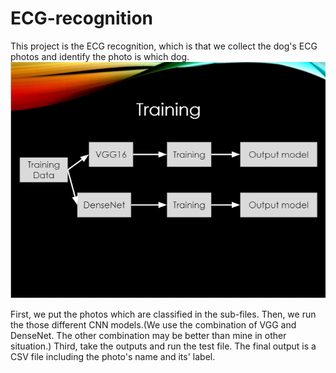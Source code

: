 # ECG-recognition
This project is the ECG recognition, which is that we collect the dog's ECG photos and identify the photo is which dog.
![image](https://github.com/Tzu-Jung/ECG-recognition/blob/main/1.PNG)

First, we put the photos which are classified in the sub-files.
Then, we run the those different CNN models.(We use the combination of VGG and DenseNet. The other combination may be better than mine in other situation.)
Third, take the outputs and run the test file.
The final output is a CSV file including the photo's name and its' label.
